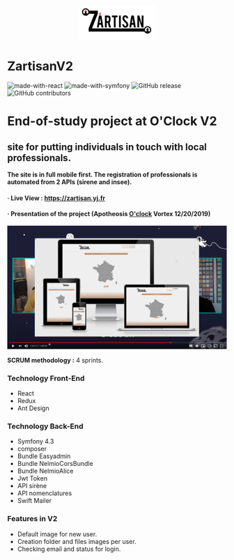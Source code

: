 
<p align="center">
    <img src="Symfo/zartisan/public/assets/images_default/zartisan.svg" height="80">
</p>

# ZartisanV2

![made-with-react](https://img.shields.io/badge/Made_with-React_/Redux-orange?style=flat)  ![made-with-symfony](https://img.shields.io/badge/Made_with-Symfony_4.3-blue?style=flat)  ![GitHub release](https://img.shields.io/badge/version-2.0.0-lightgrey?style=flat)  ![GitHub contributors](https://img.shields.io/badge/Contributeurs-5-success?style=flat)

# End-of-study project at O'Clock V2

## site for putting individuals in touch with local professionals.

**The site is in full mobile first. The registration of professionals is automated from 2 APIs (sirene and insee).**

#### &middot; Live View : https://zartisan.yj.fr

#### &middot; Presentation of the project (Apotheosis [O'clock](https://oclock.io/) Vortex 12/20/2019)

[![](docs/screenshot.png)](https://youtu.be/J8smkGfz9OY?t=4867)

__SCRUM methodology :__ 4 sprints.

### Technology Front-End

* React
* Redux
* Ant Design

### Technology Back-End

* Symfony 4.3
* composer
* Bundle Easyadmin
* Bundle NelmioCorsBundle
* Bundle NelmioAlice
* Jwt Token
* API sirène
* API nomenclatures
* Swift Mailer

### Features in V2

* Default image for new  user.
* Creation folder and files images per user.
* Checking email and status for login.
